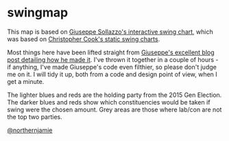 # swingmap

<div><p>This map is based on <a href="http://swing.puntofisso.net/" target="_blank">Giuseppe Sollazzo's interactive swing chart</a>, which was based on <a href="http://www.bbc.co.uk/news/uk-politics-39927866" target="_blank">Christopher Cook's static swing charts</a>.</p><p>Most things here have been lifted straight from <a href="https://medium.com/@puntofisso/how-to-create-an-interactive-vote-swing-viewer-in-d3-a6bbd4c96b6f" target="_blank">Giuseppe's excellent blog post detailing how he made it</a>. I've thrown it together in a couple of hours - if anything, I've made Giuseppe's code even filthier, so please don't judge me on it. I will tidy it up, both from a code and design point of view, when I get a minute.</p>
<p>The lighter blues and reds are the holding party from the 2015 Gen Election. The darker blues and reds show which constituencies would be taken if swing were the chosen amount. Grey areas are those where lab/con are not the top two parties.</p>
<p><a href="http://twitter.com/northernjamie" target="_blank">@northernjamie</a></p>